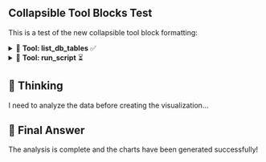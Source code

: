## Collapsible Tool Blocks Test

This is a test of the new collapsible tool block formatting:

<details>
<summary>🔧 <strong>Tool: list_db_tables</strong> ✅</summary>

**Arguments:**

```json
{
  "args": {}
}
```

**Result:**

```
=== DATABASE TABLES AND VIEWS (Sales schema only) ===

BASE TABLE: CountryRegionCurrency
  Columns: CountryRegionCode (nvarchar[3.0], nullable=NO), CurrencyCode (nchar[3.0], nullable=NO), ModifiedDate (datetime[nan], nullable=NO)

BASE TABLE: CreditCard
  Columns: CreditCardID (int[nan], nullable=NO), CardType (nvarchar[50.0], nullable=NO), CardNumber (nvarchar[25.0], nullable=NO), ExpMonth (tinyint[nan], nullable=NO), ExpYear (smallint[nan], nullable=NO), ModifiedDate (datetime[nan], nullable=NO)
```

</details>

<details>
<summary>🔧 <strong>Tool: run_script</strong> ⏳</summary>

**Arguments:**

```json
{
  "script": "import pandas as pd
df = pd.read_csv('data.csv')
print(df.head())"
}
```

</details>

## 🤔 Thinking

I need to analyze the data before creating the visualization...

## 🎯 Final Answer

The analysis is complete and the charts have been generated successfully!
